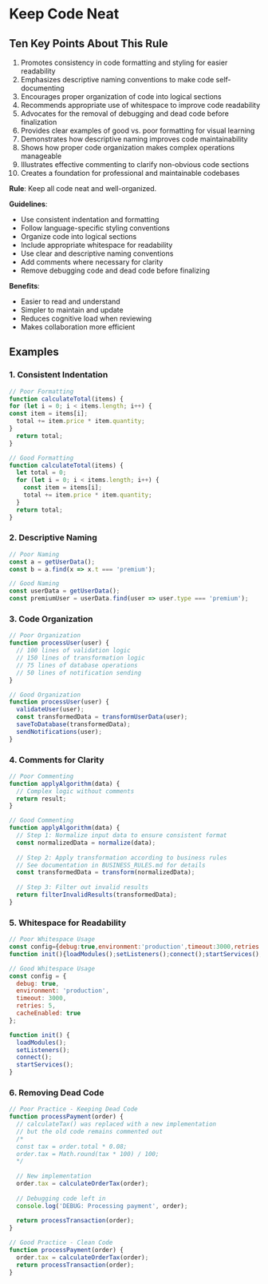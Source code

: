 # Keep Code Neat

## Ten Key Points About This Rule

1. Promotes consistency in code formatting and styling for easier readability
2. Emphasizes descriptive naming conventions to make code self-documenting
3. Encourages proper organization of code into logical sections
4. Recommends appropriate use of whitespace to improve code readability
5. Advocates for the removal of debugging and dead code before finalization
6. Provides clear examples of good vs. poor formatting for visual learning
7. Demonstrates how descriptive naming improves code maintainability
8. Shows how proper code organization makes complex operations manageable
9. Illustrates effective commenting to clarify non-obvious code sections
10. Creates a foundation for professional and maintainable codebases

**Rule**: Keep all code neat and well-organized.

**Guidelines**:
- Use consistent indentation and formatting
- Follow language-specific styling conventions
- Organize code into logical sections
- Include appropriate whitespace for readability
- Use clear and descriptive naming conventions
- Add comments where necessary for clarity
- Remove debugging code and dead code before finalizing

**Benefits**:
- Easier to read and understand
- Simpler to maintain and update
- Reduces cognitive load when reviewing
- Makes collaboration more efficient

## Examples

### 1. Consistent Indentation
```javascript
// Poor Formatting
function calculateTotal(items) {
for (let i = 0; i < items.length; i++) {
const item = items[i];
  total += item.price * item.quantity;
}
  return total;
}

// Good Formatting
function calculateTotal(items) {
  let total = 0;
  for (let i = 0; i < items.length; i++) {
    const item = items[i];
    total += item.price * item.quantity;
  }
  return total;
}
```

### 2. Descriptive Naming
```javascript
// Poor Naming
const a = getUserData();
const b = a.find(x => x.t === 'premium');

// Good Naming
const userData = getUserData();
const premiumUser = userData.find(user => user.type === 'premium');
```

### 3. Code Organization
```javascript
// Poor Organization
function processUser(user) {
  // 100 lines of validation logic
  // 150 lines of transformation logic
  // 75 lines of database operations
  // 50 lines of notification sending
}

// Good Organization
function processUser(user) {
  validateUser(user);
  const transformedData = transformUserData(user);
  saveToDatabase(transformedData);
  sendNotifications(user);
}
```

### 4. Comments for Clarity
```javascript
// Poor Commenting
function applyAlgorithm(data) {
  // Complex logic without comments
  return result;
}

// Good Commenting
function applyAlgorithm(data) {
  // Step 1: Normalize input data to ensure consistent format
  const normalizedData = normalize(data);
  
  // Step 2: Apply transformation according to business rules
  // See documentation in BUSINESS_RULES.md for details
  const transformedData = transform(normalizedData);
  
  // Step 3: Filter out invalid results
  return filterInvalidResults(transformedData);
}
```

### 5. Whitespace for Readability
```javascript
// Poor Whitespace Usage
const config={debug:true,environment:'production',timeout:3000,retries:5,cacheEnabled:true};
function init(){loadModules();setListeners();connect();startServices();}

// Good Whitespace Usage
const config = {
  debug: true,
  environment: 'production',
  timeout: 3000,
  retries: 5,
  cacheEnabled: true
};

function init() {
  loadModules();
  setListeners();
  connect();
  startServices();
}
```

### 6. Removing Dead Code
```javascript
// Poor Practice - Keeping Dead Code
function processPayment(order) {
  // calculateTax() was replaced with a new implementation
  // but the old code remains commented out
  /*
  const tax = order.total * 0.08;
  order.tax = Math.round(tax * 100) / 100;
  */
  
  // New implementation
  order.tax = calculateOrderTax(order);
  
  // Debugging code left in
  console.log('DEBUG: Processing payment', order);
  
  return processTransaction(order);
}

// Good Practice - Clean Code
function processPayment(order) {
  order.tax = calculateOrderTax(order);
  return processTransaction(order);
}
``` 